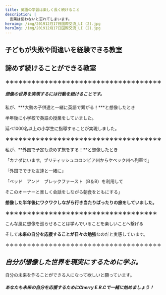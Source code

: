```yaml
---
title: 英語の学習は楽しく長く続けること
description: |
  言葉は使わないと忘れてしまいます。
heroimg: /img/201912月17日国際交流_LI (2).jpg
heroImg: /img/201912月17日国際交流_LI (2).jpg
---
```

## 子どもが失敗や間違いを経験できる教室

## 諦めず続けることができる教室

#### ＊＊＊＊＊＊＊＊＊＊＊＊＊＊＊＊＊＊＊＊＊＊＊＊＊＊＊＊＊＊＊＊＊＊＊＊

##### **想像の世界を実現するには行動を続けることです。**

私が、***大勢の子供達と一緒に英語で繋がる！***と想像したとき

半年後に小学校で英語の授業をしていました。

延べ1000名以上の小学生に指導することが実現しました。



**＊＊＊＊＊＊＊＊＊＊＊＊＊＊＊＊＊＊＊＊＊＊＊＊＊＊＊＊＊＊＊＊＊＊＊＊**

私が、**外国で予定も決めず旅をする！**と想像したとき

「カナダにいます。ブリティッシュコロンビア州からケベック州へ列車で」

「外国でできた友達と一緒に」

「ベッド　アンド　ブレックファースト（B＆B）を利用して

そこのオーナーと楽しく会話をしながら朝食をともにする」

**想像した半年後にワクワクしながら行き当たりばったりの旅をしていました。**

**＊＊＊＊＊＊＊＊＊＊＊＊＊＊＊＊＊＊＊＊＊＊＊＊＊＊＊＊＊＊＊＊＊＊＊**

こんな風に想像を巡らせることは学んでいることを楽しいことへ繋げる

そして**未来の自分を応援することが日々の勉強**なのだと実感しています。

＊＊＊＊＊＊＊＊＊＊＊＊＊＊＊＊＊＊＊＊＊＊＊＊＊＊＊＊＊＊＊＊＊＊＊＊

## ***自分が想像した世界を現実にするために学ぶ。***

自分の未来を作ることができる人になって欲しいと願っています。

##### **あなたも未来の自分を応援するためにCherry E.R.Cで一緒に始めましょう！**
